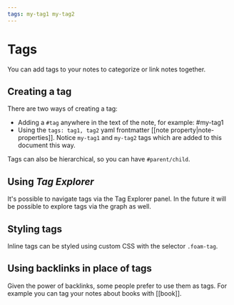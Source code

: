 ```yaml
---
tags: my-tag1 my-tag2
---
```


# Tags

You can add tags to your notes to categorize or link notes together.

## Creating a tag

There are two ways of creating a tag:

- Adding a `#tag` anywhere in the text of the note, for example: #my-tag1
- Using the `tags: tag1, tag2` yaml frontmatter [[note property|note-properties]]. Notice `my-tag1` and `my-tag2` tags which are added to this document this way.

Tags can also be hierarchical, so you can have `#parent/child`.

## Using *Tag Explorer*

It's possible to navigate tags via the Tag Explorer panel.
In the future it will be possible to explore tags via the graph as well.

## Styling tags

Inline tags can be styled using custom CSS with the selector `.foam-tag`.

## Using backlinks in place of tags

Given the power of backlinks, some people prefer to use them as tags.
For example you can tag your notes about books with [[book]].
